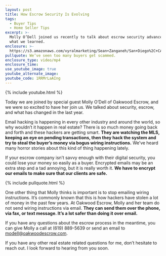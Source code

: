 ```yaml
---
layout: post
title: How Escrow Security Is Evolving
tags:
  - Buyer Tips
  - Home Seller Tips
excerpt: >-
  Molly O’Dell joined us recently to talk about escrow security advances. Here’s
  what we learned.
enclosure: >-
  https://s3.amazonaws.com/vyralmarketing/Sean+Zanganeh/San+Diego%2C+CA+Real+Estate+Security+and+Escrow.mp4
pullquote: We’ve seen too many buyers get scammed.
enclosure_type: video/mp4
enclosure_time:
use_youtube_image: true
youtube_alternate_image:
youtube_code: 1RRMrLaAIng
---
```


{% include youtube.html %}

Today we are joined by special guest Molly O’Dell of Oakwood Escrow, and we were so excited to have her join us. We talked about security, escrow, and what has changed in the last year.

Email hacking is happening in every other industry and around the world, so why wouldn’t it happen in real estate? There is so much money going back and forth and these hackers are getting smart. **They are watching the MLS, keeping an eye on pending transactions, then they hack the system and try to steal the buyer’s money via bogus wiring instructions.** We’ve heard many horror stories about this kind of thing happening lately.

If your escrow company isn’t savvy enough with their digital security, you could lose your money so easily as a buyer. Encrypted emails may be an extra step and a tad annoying, but it is really worth it. **We have to encrypt our emails to make sure that our clients are safe.**

{% include pullquote.html %}

One other thing that Molly thinks is important is to stop emailing wiring instructions. It’s commonly known that this is how hackers have stolen a lot of money in the past few years. At Oakwood Escrow, Molly and her team do not send wiring instructions via email. **They can send them over the phone, via fax, or text message. It’s a lot safer than doing it over email.**

If you have any questions about the escrow process in the meantime, you can give Molly a call at (619) 889-5639 or send an email to [modell@oakwoodescrow.com](javascript:void(location.href='mailto:'+String.fromCharCode(109,111,100,101,108,108,64,111,97,107,119,111,111,100,101,115,99,114,111,119,46,99,111,109))).

If you have any other real estate related questions for me, don’t hesitate to reach out. I look forward to hearing from you soon.